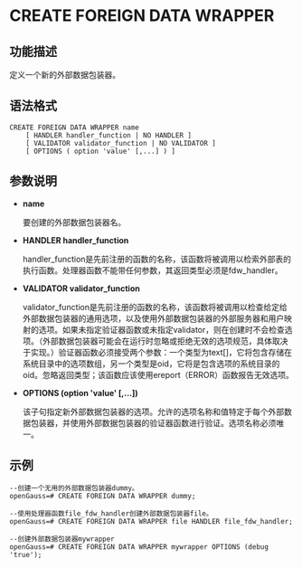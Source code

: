 # CREATE FOREIGN DATA WRAPPER

## 功能描述

定义一个新的外部数据包装器。

## 语法格式

```
CREATE FOREIGN DATA WRAPPER name
    [ HANDLER handler_function | NO HANDLER ]
    [ VALIDATOR validator_function | NO VALIDATOR ]
    [ OPTIONS ( option 'value' [,...] ) ]
```

## 参数说明

-   **name**

    要创建的外部数据包装器名。

-   **HANDLER handler\_function**

    handler_function是先前注册的函数的名称，该函数将被调用以检索外部表的执行函数。处理器函数不能带任何参数，其返回类型必须是fdw_handler。


-   **VALIDATOR validator\_function**

    validator_function是先前注册的函数的名称，该函数将被调用以检查给定给外部数据包装器的通用选项，以及使用外部数据包装器的外部服务器和用户映射的选项。如果未指定验证器函数或未指定validator，则在创建时不会检查选项。（外部数据包装器可能会在运行时忽略或拒绝无效的选项规范，具体取决于实现。）验证器函数必须接受两个参数：一个类型为text[]，它将包含存储在系统目录中的选项数组，另一个类型是oid，它将是包含选项的系统目录的oid。忽略返回类型；该函数应该使用ereport（ERROR）函数报告无效选项。


-   **OPTIONS \(option 'value' \[,...\]\)**

    该子句指定新外部数据包装器的选项。允许的选项名称和值特定于每个外部数据包装器，并使用外部数据包装器的验证器函数进行验证。选项名称必须唯一。


## 示例

```
--创建一个无用的外部数据包装器dummy。
openGauss=# CREATE FOREIGN DATA WRAPPER dummy;

--使用处理器函数file_fdw_handler创建外部数据包装器file。
openGauss=# CREATE FOREIGN DATA WRAPPER file HANDLER file_fdw_handler;

--创建外部数据包装器mywrapper
openGauss=# CREATE FOREIGN DATA WRAPPER mywrapper OPTIONS (debug 'true');
```
